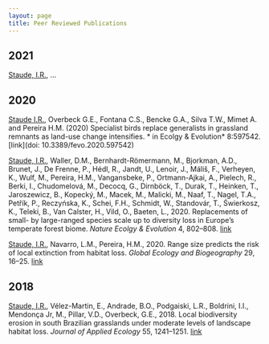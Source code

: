 ```yaml
---
layout: page
title: Peer Reviewed Publications
---
```



## 2021
<ins>Staude, I.R.</ins>, ...

## 2020

<ins>Staude I.R.</ins>, Overbeck G.E., Fontana C.S., Bencke G.A., Silva T.W., Mimet A. and Pereira H.M. (2020) Specialist birds replace generalists in grassland remnants as land-use change intensifies. * in Ecolgy & Evolution* 8:597542. [link](doi: 10.3389/fevo.2020.597542)

<ins>Staude, I.R.</ins>, Waller, D.M., Bernhardt-Römermann, M., Bjorkman, A.D., Brunet, J., De Frenne, P., Hédl, R., Jandt, U., Lenoir, J., Máliš, F., Verheyen, K., Wulf, M., Pereira, H.M., Vangansbeke, P., Ortmann-Ajkai, A., Pielech, R., Berki, I., Chudomelová, M., Decocq, G., Dirnböck, T., Durak, T., Heinken, T., Jaroszewicz, B., Kopecký, M., Macek, M., Malicki, M., Naaf, T., Nagel, T.A., Petřík, P., Reczyńska, K., Schei, F.H., Schmidt, W., Standovár, T., Świerkosz, K., Teleki, B., Van Calster, H., Vild, O., Baeten, L., 2020. Replacements of small- by large-ranged species scale up to diversity loss in Europe’s temperate forest biome. *Nature Ecolgy & Evolution* 4, 802–808. [link](https://doi.org/10.1038/s41559-020-1176-8)

<ins>Staude, I.R.</ins>, Navarro, L.M., Pereira, H.M., 2020. Range size predicts the risk of local extinction from habitat loss. *Global Ecology and Biogeography* 29, 16–25. [link](https://onlinelibrary.wiley.com/doi/pdf/10.1111/geb.13003)


## 2018

<ins>Staude, I.R.</ins>, Vélez-Martin, E., Andrade, B.O., Podgaiski, L.R., Boldrini, I.I., Mendonça Jr, M., Pillar, V.D., Overbeck, G.E., 2018. Local biodiversity erosion in south Brazilian grasslands under moderate levels of landscape habitat loss. *Journal of Applied Ecology* 55, 1241–1251. [link](https://besjournals.onlinelibrary.wiley.com/doi/pdf/10.1111/1365-2664.13067)

